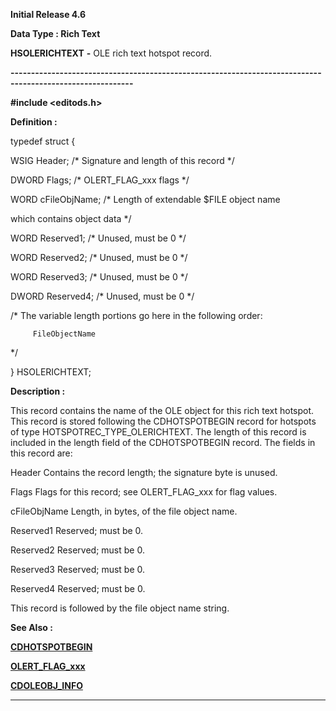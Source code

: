 




<!--
 /\* Font Definitions \*/
 @font-face
 {font-family:Courier;
 panose-1:2 7 4 9 2 2 5 2 4 4;}
@font-face
 {font-family:Helv;
 panose-1:2 11 6 4 2 2 2 3 2 4;}
@font-face
 {font-family:"Cambria Math";
 panose-1:2 4 5 3 5 4 6 3 2 4;}
 /\* Style Definitions \*/
 p.MsoNormal, li.MsoNormal, div.MsoNormal
 {margin-top:0cm;
 margin-right:0cm;
 margin-bottom:8.0pt;
 margin-left:0cm;
 line-height:107%;
 font-size:11.0pt;
 font-family:"Calibri",sans-serif;}
.MsoChpDefault
 {font-size:11.0pt;}
.MsoPapDefault
 {margin-bottom:8.0pt;
 line-height:107%;}
 /\* Page Definitions \*/
 @page WordSection1
 {size:612.0pt 792.0pt;
 margin:72.0pt 72.0pt 72.0pt 72.0pt;}
div.WordSection1
 {page:WordSection1;}
-->




**Initial Release 4.6**



**Data Type : Rich Text**



**HSOLERICHTEXT** **-** OLE rich
text hotspot record.


**----------------------------------------------------------------------------------------------------------**



**#include
<editods.h>**



**Definition :**



typedef struct {  

   WSIG  Header;       /\* Signature and length of this record \*/  

   DWORD Flags;        /\* OLERT\_FLAG\_xxx flags \*/  

   WORD  cFileObjName; /\* Length of extendable $FILE object name


                         
which contains object data \*/  

   WORD  Reserved1;    /\* Unused, must be 0 \*/  

   WORD  Reserved2;    /\* Unused, must be 0 \*/  

   WORD  Reserved3;    /\* Unused, must be 0 \*/  

   DWORD Reserved4;    /\* Unused, must be 0 \*/  

/\* The variable length portions go here in the following order:  

         FileObjectName  

\*/  

} HSOLERICHTEXT;


 


**Description :**



This record
contains the name of the OLE object for this rich text hotspot.  This record is
stored following the CDHOTSPOTBEGIN record for hotspots of type
HOTSPOTREC\_TYPE\_OLERICHTEXT.  The length of this record is included in the
length field of the CDHOTSPOTBEGIN record.  The fields in this record are:


 


Header             Contains
the record length; the signature byte is unused.


Flags                Flags
for this record;  see OLERT\_FLAG\_xxx for flag values.


cFileObjName   Length,
in bytes, of the file object name.


Reserved1        Reserved; 
must be 0.


Reserved2        Reserved; 
must be 0.


Reserved3        Reserved; 
must be 0.


Reserved4        Reserved; 
must be 0.


 


This record
is followed by the file object name string.


 **See Also :**


**[CDHOTSPOTBEGIN](CDHOTSPOTBEGIN.md)**


**[OLERT\_FLAG\_xxx](OLERT_FLAG_xxx.md)**


**[CDOLEOBJ\_INFO](notes:///8525872100478C66/61FD4E9848264AD28525620B006BA8BD/B21DB118D79474488525667A0076EC43)**



----------------------------------------------------------------------------------------------------------


 





